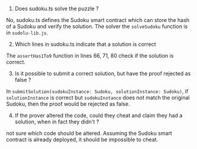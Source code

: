 1. Does sudoku.ts solve the puzzle ?

No, sudoku.ts defines the Sudoku smart contract which can store the hash of a Sudoku and verify the solution. The solver the `solveSudoku` function is in `sudolu-lib.js`.

2. Which lines in sudoku.ts indicate that a solution is correct

The `assertHas1To9` function in lines 66, 71, 80 check if the solution is correct. 

3. Is it possible to submit a correct solution, but have the proof rejected as false ?

In `submitSolution(sudokuInstance: Sudoku, solutionInstance: Sudoku)`, if `solutionInstance` is correct but `sudokuInstance` does not match the original Sudoku, then the proof would be rejected as false.

4. If the prover altered the code, could they cheat and claim they had a solution, when in fact they didn't ?

not sure which code should be altered. Assuming the Sudoku smart contract is already deployed, it should be impossible to cheat.

